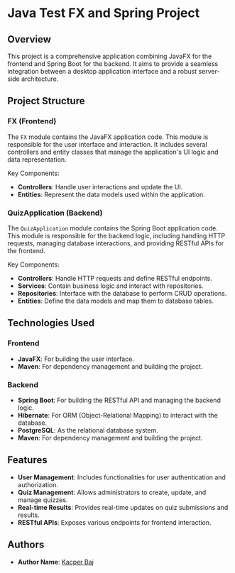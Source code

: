 # Java Test FX and Spring Project

## Overview

This project is a comprehensive application combining JavaFX for the frontend and Spring Boot for the backend. It aims to provide a seamless integration between a desktop application interface and a robust server-side architecture.

## Project Structure

### FX (Frontend)

The `FX` module contains the JavaFX application code. This module is responsible for the user interface and interaction. It includes several controllers and entity classes that manage the application's UI logic and data representation.

Key Components:
- **Controllers**: Handle user interactions and update the UI.
- **Entities**: Represent the data models used within the application.

### QuizApplication (Backend)

The `QuizApplication` module contains the Spring Boot application code. This module is responsible for the backend logic, including handling HTTP requests, managing database interactions, and providing RESTful APIs for the frontend.

Key Components:
- **Controllers**: Handle HTTP requests and define RESTful endpoints.
- **Services**: Contain business logic and interact with repositories.
- **Repositories**: Interface with the database to perform CRUD operations.
- **Entities**: Define the data models and map them to database tables.

## Technologies Used

### Frontend
- **JavaFX**: For building the user interface.
- **Maven**: For dependency management and building the project.

### Backend
- **Spring Boot**: For building the RESTful API and managing the backend logic.
- **Hibernate**: For ORM (Object-Relational Mapping) to interact with the database.
- **PostgreSQL**: As the relational database system.
- **Maven**: For dependency management and building the project.

## Features

- **User Management**: Includes functionalities for user authentication and authorization.
- **Quiz Management**: Allows administrators to create, update, and manage quizzes.
- **Real-time Results**: Provides real-time updates on quiz submissions and results.
- **RESTful APIs**: Exposes various endpoints for frontend interaction.

## Authors

- **Author Name**: [Kacper Baj](https://github.com/bajkacper)
  

